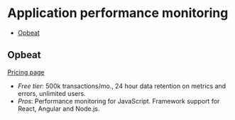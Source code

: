 # Application performance monitoring

<!-- TOC depthFrom:2 -->

- [Opbeat](#opbeat)

<!-- /TOC -->

## Opbeat

[Pricing page](https://opbeat.com/pricing)

* *Free tier*: 500k transactions/mo., 24 hour data retention on metrics and errors, unlimited users.
* *Pros*: Performance monitoring for JavaScript. Framework support for React, Angular and Node.js.
